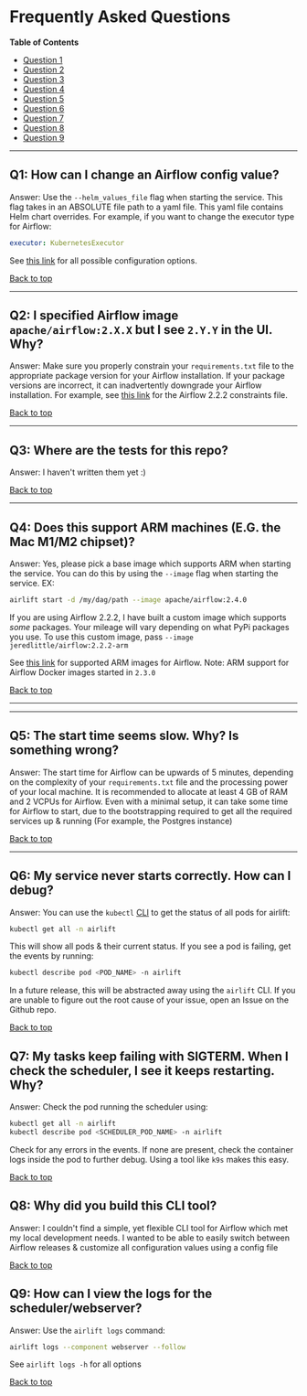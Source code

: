 # Frequently Asked Questions

**Table of Contents**

- [Question 1](#q1)
- [Question 2](#q2)
- [Question 3](#q3)
- [Question 4](#q4)
- [Question 5](#q5)
- [Question 6](#q6)
- [Question 7](#q7)
- [Question 8](#q8)
- [Question 9](#q9)
---

## Q1: How can I change an Airflow config value?

<a id='q1'></a>
Answer: Use the `--helm_values_file` flag when starting the service. This flag takes in an ABSOLUTE file path to a yaml file. This yaml file contains Helm chart overrides.
For example, if you want to change the executor type for Airflow:

```yaml
executor: KubernetesExecutor
```

See [this link](https://artifacthub.io/packages/helm/apache-airflow/airflow?modal=values) for all possible configuration options.

[Back to top](#frequently-asked-questions)

---

## Q2: I specified Airflow image `apache/airflow:2.X.X` but I see `2.Y.Y` in the UI. Why?

<a id='q2'></a>
Answer: Make sure you properly constrain your `requirements.txt` file to the appropriate package version for your Airflow installation.
If your package versions are incorrect, it can inadvertently downgrade your Airflow installation. For example, see [this link](https://github.com/apache/airflow/tree/constraints-2-2-2-fixed) for the Airflow 2.2.2 constraints file.

[Back to top](#frequently-asked-questions)

---

## Q3: Where are the tests for this repo?

<a id='q3'></a>
Answer: I haven't written them yet :)

[Back to top](#frequently-asked-questions)

---

## Q4: Does this support ARM machines (E.G. the Mac M1/M2 chipset)?  

<a id='q4'></a>
Answer: Yes, please pick a base image which supports ARM when starting the service.
You can do this by using the `--image` flag when starting the service. EX:

```bash
airlift start -d /my/dag/path --image apache/airflow:2.4.0
```

If you are using Airflow 2.2.2, I have built a custom image which supports *some* packages. Your mileage will vary depending on what PyPi packages you use.
To use this custom image, pass `--image jeredlittle/airflow:2.2.2-arm`

See [this link](https://hub.docker.com/r/apache/airflow/tags) for supported ARM images for Airflow. Note: ARM support for Airflow Docker images started in `2.3.0`

[Back to top](#frequently-asked-questions)

---

---

## Q5: The start time seems slow. Why? Is something wrong?

<a id='q5'></a>
Answer: The start time for Airflow can be upwards of 5 minutes, depending on the complexity of your `requirements.txt` file and the processing power of your local machine.
It is recommended to allocate at least 4 GB of RAM and 2 VCPUs for Airflow. Even with a minimal setup, it can take some time for Airflow to start, due to the bootstrapping required to get all
the required services up & running (For example, the Postgres instance)

[Back to top](#frequently-asked-questions)

---

## Q6: My service never starts correctly. How can I debug?

<a id='q6'></a>
Answer: You can use the `kubectl` [CLI](https://kubernetes.io/docs/tasks/tools/install-kubectl-linux/) to get the status of all pods for airlift:

```bash
kubectl get all -n airlift
```

This will show all pods & their current status. If you see a pod is failing, get the events by running:

```bash
kubectl describe pod <POD_NAME> -n airlift
```

In a future release, this will be abstracted away using the `airlift` CLI. If you are unable to figure out the root cause of your issue, open an Issue on the Github repo.

[Back to top](#frequently-asked-questions)

## Q7: My tasks keep failing with SIGTERM. When I check the scheduler, I see it keeps restarting. Why?

<a id='q7'></a>
Answer: Check the pod running the scheduler using:

```bash
kubectl get all -n airlift
kubectl describe pod <SCHEDULER_POD_NAME> -n airlift
```

Check for any errors in the events. If none are present, check the container logs inside the pod to further debug. Using a tool like `k9s` makes this easy.

[Back to top](#frequently-asked-questions)

## Q8: Why did you build this CLI tool?

<a id='q8'></a>
Answer: I couldn't find a simple, yet flexible CLI tool for Airflow which met my local development needs. I wanted to be able to easily switch between Airflow releases & customize all configuration values
using a config file

[Back to top](#frequently-asked-questions)

## Q9: How can I view the logs for the scheduler/webserver?

<a id='q9'></a>
Answer: Use the `airlift logs` command:

```bash
airlift logs --component webserver --follow
```

See `airlift logs -h` for all options

[Back to top](#frequently-asked-questions)
